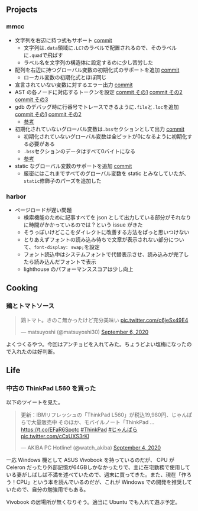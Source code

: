 ## Projects

### mmcc

- 文字列を右辺に持つ式もサポート [commit](https://github.com/matsuyoshi30/mmcc/commit/4fd166817c76e272e8b770c951fcd78d8917a74f)
  - 文字列は`.data`領域に`.LC?`のラベルで配置されるので、そのラベルに`.quad`で飛ばす
  - ラベル名を文字列の構造体に設定するのに少し苦労した
- 配列を右辺に持つグローバル変数の初期化式のサポートを追加 [commit](https://github.com/matsuyoshi30/mmcc/commit/f0fd36f9f09177113c95a4e322d3678ccd6c17ab)
  - ローカル変数の初期化式とほぼ同じ
- 宣言されていない変数に対するエラー出力 [commit](https://github.com/matsuyoshi30/mmcc/commit/8f7698abea7140dea66c49b8ac4e7bcb272be400)
- AST の各ノードに対応するトークンを設定 [commit その1](https://github.com/matsuyoshi30/mmcc/commit/3df4ee63e3f19ec825aae52d002650d345b6f920) [commit その2](https://github.com/matsuyoshi30/mmcc/commit/32fbd32e690c43276ca7db5e45950379da720efd) [commit その3](https://github.com/matsuyoshi30/mmcc/commit/3eecf28bf0f3636cc381567b911c153f1546e007)
- gdb のデバッグ時に行番号でトレースできるように`.file`と`.loc`を追加 [commit その1](https://github.com/matsuyoshi30/mmcc/commit/92839f4374f8ce8a051611217dac8d7c0570433f) [commit その2](https://github.com/matsuyoshi30/mmcc/commit/c46cb44491335447bcf96cced673a655bf4a5117)
  - [参考](https://sourceware.org/binutils/docs-2.18/as/LNS-directives.html#LNS-directives)
- 初期化されていないグローバル変数は`.bss`セクションとして出力 [commit](https://github.com/matsuyoshi30/mmcc/commit/dea72dcaaa94aac127ecc62c8cd6cfbca76adc9d)
  - 初期化されていないグローバル変数は全ビットが0になるように初期化する必要がある
  - `.bss`セクションのデータはすべて0バイトになる
  - [参考](https://sourceware.org/binutils/docs/as/bss.html#bss)
- static なグローバル変数のサポートを追加 [commit](https://github.com/matsuyoshi30/mmcc/commit/ae15e3cea3fdfb68c6a93ca3914b8d8d5fa72a73)
  - 厳密にはこれまですべてのグローバル変数を static とみなしていたが、`static`修飾子のパーズを追加した

### harbor

- ページロードが遅い問題
  - 検索機能のために記事すべてを json として出力している部分がそれなりに時間がかかっているのでは？という issue がきた
  - そうっぽいけどここをダイレクトに改善する方法をぱっと思いつけない
  - とりあえずフォントの読み込み待ちで文章が表示されない部分について、`font-display: swap;`を設定
  - フォント読込中はシステムフォントで代替表示させ、読み込みが完了したら読み込んだフォントで表示
  - lighthouse のパフォーマンススコアは少し向上

## Cooking

### 鶏とトマトソース

<blockquote class="twitter-tweet"><p lang="ja" dir="ltr">鶏トマト。きのこ無かったけど充分美味い <a href="https://t.co/c6jeSx49E4">pic.twitter.com/c6jeSx49E4</a></p>&mdash; matsuyoshi (@matsuyoshi30) <a href="https://twitter.com/matsuyoshi30/status/1302574159088640000?ref_src=twsrc%5Etfw">September 6, 2020</a></blockquote> <script async src="https://platform.twitter.com/widgets.js" charset="utf-8"></script>

よくつくるやつ。今回はアンチョビを入れてみた。ちょうどよい塩梅になったので入れたのは好判断。

## Life

### 中古の ThinkPad L560 を買った

以下のツイートを見た。

<blockquote class="twitter-tweet"><p lang="ja" dir="ltr">更新：IBMリフレッシュの「ThinkPad L560」が税込19,980円、じゃんぱらで大量販売中 そのほか、モバイルノート「ThinkPad … <a href="https://t.co/EFaR6Spotc">https://t.co/EFaR6Spotc</a> <a href="https://twitter.com/hashtag/ThinkPad?src=hash&amp;ref_src=twsrc%5Etfw">#ThinkPad</a> <a href="https://twitter.com/hashtag/%E3%81%98%E3%82%83%E3%82%93%E3%81%B1%E3%82%89?src=hash&amp;ref_src=twsrc%5Etfw">#じゃんぱら</a> <a href="https://t.co/cCxUXS3rKl">pic.twitter.com/cCxUXS3rKl</a></p>&mdash; AKIBA PC Hotline! (@watch_akiba) <a href="https://twitter.com/watch_akiba/status/1302005046155137038?ref_src=twsrc%5Etfw">September 4, 2020</a></blockquote> <script async src="https://platform.twitter.com/widgets.js" charset="utf-8"></script>

一応 Windows 機として ASUS Vivobook を持っているのだが、 CPU が Celeron だったり外部記憶が64GBしかなかったりで、主に在宅勤務で使用している妻がしばしば不満を述べていたので、週末に買ってきた。また、現在「作ろう！CPU」という本を読んでいるのだが、これが Windows での開発を推奨していたので、自分の勉強用でもある。

Vivobook の居場所が無くなりそう。適当に Ubuntu でも入れて遊ぶ予定。

